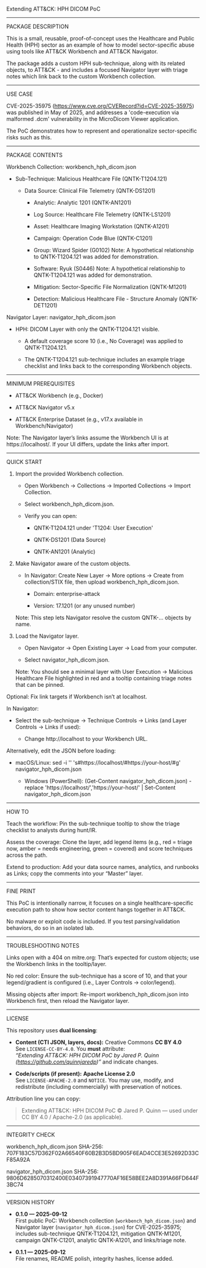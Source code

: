 Extending ATT&CK: HPH DICOM PoC

--------------------------------
PACKAGE DESCRIPTION

This is a small, reusable, proof-of-concept uses the Healthcare and Public Health (HPH) sector as an example of how to model sector-specific abuse using tools like ATT&CK Workbench and ATT&CK Navigator.

The package adds a custom HPH sub-technique, along with its related objects, to ATT&CK - and includes a focused Navigator layer with triage notes which link back to the custom Workbench collection.

--------------------------------
USE CASE

CVE-2025-35975 (https://www.cve.org/CVERecord?id=CVE-2025-35975) was published in May of 2025, and addresses a 'code-execution via malformed .dcm' vulnerability in the MicroDicom Viewer application. 

The PoC demonstrates how to represent and operationalize sector-specific risks such as this.

--------------------------------
PACKAGE CONTENTS

Workbench Collection: workbench_hph_dicom.json

  - Sub-Technique: Malicious Healthcare File (QNTK-T1204.121)
	
	- Data Source: Clinical File Telemetry (QNTK-DS1201)

		- Analytic: Analytic 1201 (QNTK-AN1201)
		
		- Log Source: Healthcare File Telemetry (QNTK-LS1201)

		- Asset: Healthcare Imaging Workstation (QNTK-A1201)
		
		- Campaign: Operation Code Blue (QNTK-C1201)
		
		- Group: Wizard Spider (G0102)
		  Note: A hypothetical relationship to QNTK-T1204.121 was added for demonstration.

		- Software: Ryuk (S0446)
		  Note: A hypothetical relationship to QNTK-T1204.121 was added for demonstration.
		
		- Mitigation: Sector-Specific File Normalization (QNTK-M1201)
		
		- Detection: Malicious Healthcare File - Structure Anomaly (QNTK-DET1201)

Navigator Layer: navigator_hph_dicom.json

  - HPH: DICOM Layer with only the QNTK-T1204.121 visible. 
	
	- A default coverage score 10 (i.e., No Coverage) was applied to QNTK-T1204.121. 
		
	- The QNTK-T1204.121 sub-technique includes an example triage checklist and links back to the corresponding Workbench objects. 

--------------------------------
MINIMUM PREREQUISITES

  - ATT&CK Workbench (e.g., Docker)

  - ATT&CK Navigator v5.x

  - ATT&CK Enterprise Dataset (e.g., v17.x available in Workbench/Navigator)

Note: The Navigator layer’s links assume the Workbench UI is at https://localhost/. If your UI differs, update the links after import.

--------------------------------
QUICK START

1. 	Import the provided Workbench collection.

	- Open Workbench → Collections → Imported Collections → Import Collection.

	- Select workbench_hph_dicom.json.

	- Verify you can open:

		- QNTK-T1204.121 under 'T1204: User Execution'

		- QNTK-DS1201 (Data Source)
		
		- QNTK-AN1201 (Analytic)

2. Make Navigator aware of the custom objects.

	- In Navigator: Create New Layer → More options → Create from collection/STIX file, then upload workbench_hph_dicom.json.

		- Domain: enterprise-attack

		- Version: 17.1201 (or any unused number)

	Note: This step lets Navigator resolve the custom QNTK-… objects by name.

3. Load the Navigator layer. 

	- Open Navigator → Open Existing Layer → Load from your computer.

	- Select navigator_hph_dicom.json.
	  
	Note: You should see a minimal layer with User Execution → Malicious Healthcare File highlighted in red and a tooltip containing triage notes that can be pinned.

Optional: Fix link targets if Workbench isn’t at localhost.

In Navigator:

  - Select the sub-technique → Technique Controls → Links (and Layer Controls → Links if used):

	- Change http://localhost to your Workbench URL.

Alternatively, edit the JSON before loading:

  - macOS/Linux: sed -i '' 's#https://localhost/#https://your-host/#g' navigator_hph_dicom.json

	- Windows (PowerShell): (Get-Content navigator_hph_dicom.json) -replace 'https://localhost/','https://your-host/' | Set-Content navigator_hph_dicom.json

--------------------------------
HOW TO

Teach the workflow: Pin the sub-technique tooltip to show the triage checklist to analysts during hunt/IR.

Assess the coverage: Clone the layer, add legend items (e.g., red = triage now, amber = needs engineering, green = covered) and score techniques across the path.

Extend to production: Add your data source names, analytics, and runbooks as Links; copy the comments into your “Master” layer.

--------------------------------
FINE PRINT

This PoC is intentionally narrow, it focuses on a single healthcare-specific execution path to show how sector content hangs together in ATT&CK.

No malware or exploit code is included. If you test parsing/validation behaviors, do so in an isolated lab.

--------------------------------
TROUBLESHOOTING NOTES

Links open with a 404 on mitre.org: That’s expected for custom objects; use the Workbench links in the tooltip/layer.

No red color: Ensure the sub-technique has a score of 10, and that your legend/gradient is configured (i.e., Layer Controls → color/legend).

Missing objects after import: Re-import workbench_hph_dicom.json into Workbench first, then reload the Navigator layer.

--------------------------------
LICENSE

This repository uses **dual licensing**:

- **Content (CTI JSON, layers, docs):** Creative Commons **CC BY 4.0**  
  See `LICENSE-CC-BY-4.0`. You **must** attribute:  
  *“Extending ATT&CK: HPH DICOM PoC by Jared P. Quinn (https://github.com/quinnjaredp)”* and indicate changes.

- **Code/scripts (if present):** **Apache License 2.0**  
  See `LICENSE-APACHE-2.0` and `NOTICE`. You may use, modify, and redistribute (including commercially) with preservation of notices.

Attribution line you can copy:
> Extending ATT&CK: HPH DICOM PoC © Jared P. Quinn — used under CC BY 4.0 / Apache-2.0 (as applicable).

--------------------------------
INTEGRITY CHECK

workbench_hph_dicom.json SHA-256: 707F183C57D362F02A66540F60B2B3D5BD905F6EAD4CCE3E52692D33CF85A92A 

navigator_hph_dicom.json SHA-256: 9806D6285070312400E03407391947770AF16E58BEE2A8D391A66FD644F3BC74

--------------------------------
VERSION HISTORY

- **0.1.0 — 2025-09-12**  
  First public PoC: Workbench collection (`workbench_hph_dicom.json`) and Navigator layer (`navigator_hph_dicom.json`) for CVE-2025-35975; includes sub-technique QNTK-T1204.121, mitigation QNTK-M1201, campaign QNTK-C1201, analytic QNTK-A1201, and links/triage note.

- **0.1.1 — 2025-09-12**  
  File renames, README polish, integrity hashes, license added.
